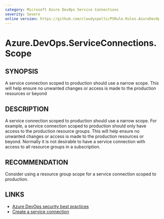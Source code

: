 ```yaml
---
category: Microsoft Azure DevOps Service Connections
severity: Severe
online version: https://github.com/cloudyspells/PSRule.Rules.AzureDevOps/blob/main/src/PSRule.Rules.AzureDevOps/en-US/Azure.DevOps.ServiceConnections.Scope.md
---
```


# Azure.DevOps.ServiceConnections.Scope

## SYNOPSIS

A service connection scoped to production should use a narrow scope.
This will help ensure no unwanted changes or access is made to the
production resources or beyond

## DESCRIPTION

A service connection scoped to production should use a narrow scope. For
example, a service connection scoped to production should only have access
to the production resource groups. This will help ensure no unwanted changes
or access is made to the production resources or beyond. Normally it is not
desirable to have a service connection with access to all resource groups
in a subscription.

## RECOMMENDATION

Consider using a resource group scope for a service connection scoped to
production.

## LINKS

- [Azure DevOps security best practices](https://learn.microsoft.com/en-us/azure/devops/organizations/security/security-best-practices?view=azure-devops#scope-service-accounts)
- [Create a service connection](https://docs.microsoft.com/en-us/azure/devops/pipelines/library/connect-to-azure?view=azure-devops&tabs=yaml)
